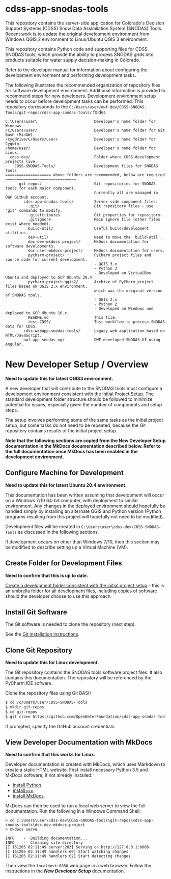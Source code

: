 # cdss-app-snodas-tools

This repository contains the server-side application for
Colorado's Decision Support Systems (CDSS) Snow Data Assimilation System (SNODAS) Tools.
Recent work is to update the original development environment from Windows QGIS 2 environment
to Linux/Ubuntu QGIS 3 environment.

This repository contains Python code and supporting files for
CDSS SNODAS tools, which provide the ability to process SNODAS grids into products suitable
for water supply decision-making in Colorado.

Refer to the developer manual for information about configuring the development environment
and performing development tasks.

The following illustrates the recommended organization of repository files for software development environment.
Additional information is provided to recommend steps for new developers.
Development environment setup needs to occur before development tasks can be performed.
This repository corresponds to the `C:/Users/user/owf-dev/CDSS-SNODAS-Tools/git-repos/cdss-app-snodas-tools/` folder.

```
C:\Users\user\                         Developer's home folder for Windows.
/C/Users/user/                         Developer's home folder for Git Bash (MinGW).
/cygdrive/C/Users/user/                Developer's home folder for Cygwin.
/home/user/                            Developer's home folder for Linux.
  cdss-dev/                            Folder where CDSS development projects live.
    CDSS-SNODAS-Tools/                 Development files for SNODAS tools
==================== above folders are recommended, below are required ===============================
      git-repos/                       Git repositories for SNODAS tools for each major component.
                                       Currently all are managed in OWF GitHub account.
        cdss-app-snodas-tools/         Server-side component files.
          .git/                        Git repository files - use 'git' commands to modify.
          .gitattributes               Git properties for repository.
          .gitignore                   Main ignore file (other files exist where needed).
          build-util/                  Useful build/development utilities.
          dev-util/                    Need to move the 'build-util'.
          doc-dev-mkdocs-project/      MkDocs documentation for software developments.
          doc-user-mkdocs-project/     MkDocs documentation for users.
          pycharm-project/             PyCharm project files and source code for current development.
                                       - QGIS 3.x
                                       - Python 3
                                       - Developed on VirtualBox Ubuntu and deployed to GCP Ubuntu 20.4
          pycharm-project-qgis2/       Archive of PyCharm project files based on QGIS 2.x environment,
                                       which was the original version of SNODAS tools.
                                       - QGIS 2.x
                                       - Python 2
                                       - Developed on Windows and deployed to GCP Ubuntu 16.x
          README.md                    This file.
          test-CDSS/                   Test workflow to process SNODAS data for CDSS.
        cdss-webapp-snodas-tools/      Legacy web application based on HTML/JavaScript.
        owf-app-snodas-ng/             OWF-developed SNODAS UI using Angular.
``` 

# New Developer Setup / Overview

**Need to update this for latest QGIS3 environment.**

A new developer that will contribute to the SNODAS tools must configure a development environment
consistent with the [Initial Project Setup](../project-init/overview/).
The standard development folder structure should be followed to minimize potential for issues,
especially given the number of components and setup steps.

The setup involves performing some of the same tasks as the initial project setup, but some tasks do not need to be repeated,
because the Git repository contains results of the initial project setup.

**Note that the following sections are copied from the New Developer Setup documentation in the MkDocs documentation
described below.  Refer to the full documentation once MkDocs has been enabled in the development environment.**

## Configure Machine for Development

**Need to update this for latest Ubuntu 20.4 environment.**

This documentation has been written assuming that development will occur on a Windows 7/10 64-bit computer,
with deployment to similar environment.
Any changes in the deployed environment should hopefully be handled simply by installing an alternate
QGIS and Python version (Python programs resulting from this project will hopefully not need to be modified).

Development files will be created in `C:\Users\user\cdss-dev\CDSS-SNODAS-Tools` as discussed in the following sections.

If development occurs on other than Windows 7/10, then this section may be modified to describe setting up a Virtual Machine (VM).

## Create Folder for Development Files

**Need to confirm that this is up to date.**

[Create a development folder consistent with the initial project setup](../project-init/dev-folder/) - this is an umbrella folder for all development files,
including copies of software should the developer choose to use this approach.

## Install Git Software

The Git software is needed to clone the repository (next step).

See the [Git installation instructions](../dev-env/git/).

## Clone Git Repository

**Need to update this for Linux development.**

The Git repository contains the SNODAS tools software project files.
It also contains this documentation.
The repository will be referenced by the PyCharm IDE sofware.

Clone the repository files using Git BASH:

```bash
$ cd /c/Users/user/CDSS-SNODAS-Tools
$ mkdir git-repos
$ cd git-repos
$ git clone https://github.com/OpenWaterFoundation/cdss-app-snodas-tools.git
```

If prompted, specify the GitHub account credentials.

## View Developer Documentation with MkDocs

**Need to confirm that this works for Linux.**

Developer documentation is created with MkDocs, which uses Markdown to create a static HTML website.
First install necessary Python 3.5 and MkDocs software, if not already installed:

* [install Python](../dev-env/python/).
* [install `pip`](../dev-env/pip/).
* [install MkDocs](../dev-env/mkdocs/).

MkDocs can then be used to run a local web server to view the full documentation.
Run the following in a Windows Command Shell:

```com
> cd C:\Users\user\cdss-dev\CDSS-SNODAS-Tools\git-repos\cdss-app-snodas-tools\doc-dev-mkdocs-project
> mkdocs serve

INFO    -  Building documentation...
INFO    -  Cleaning site directory
[I 161205 02:11:49 server:283] Serving on http://127.0.0.1:8000
[I 161205 02:11:49 handlers:60] Start watching changes
[I 161205 02:11:49 handlers:62] Start detecting changes
```

Then view the `localhost:8080` web page in a web browser.
Follow the instructions in the ***New Developer Setup*** documentation.
